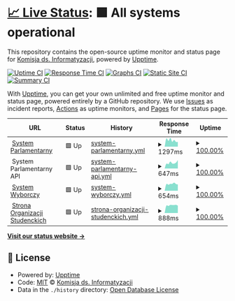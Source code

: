 # [📈 Live Status](https://informatyzacja.github.io/uptime): <!--live status--> **🟩 All systems operational**

This repository contains the open-source uptime monitor and status page for [Komisja ds. Informatyzacji](https://samorzad.pwr.edu.pl), powered by [Upptime](https://github.com/upptime/upptime).

[![Uptime CI](https://github.com/informatyzacja/uptime/workflows/Uptime%20CI/badge.svg)](https://github.com/informatyzacja/uptime/actions?query=workflow%3A%22Uptime+CI%22)
[![Response Time CI](https://github.com/informatyzacja/uptime/workflows/Response%20Time%20CI/badge.svg)](https://github.com/informatyzacja/uptime/actions?query=workflow%3A%22Response+Time+CI%22)
[![Graphs CI](https://github.com/informatyzacja/uptime/workflows/Graphs%20CI/badge.svg)](https://github.com/informatyzacja/uptime/actions?query=workflow%3A%22Graphs+CI%22)
[![Static Site CI](https://github.com/informatyzacja/uptime/workflows/Static%20Site%20CI/badge.svg)](https://github.com/informatyzacja/uptime/actions?query=workflow%3A%22Static+Site+CI%22)
[![Summary CI](https://github.com/informatyzacja/uptime/workflows/Summary%20CI/badge.svg)](https://github.com/informatyzacja/uptime/actions?query=workflow%3A%22Summary+CI%22)

With [Upptime](https://upptime.js.org), you can get your own unlimited and free uptime monitor and status page, powered entirely by a GitHub repository. We use [Issues](https://github.com/informatyzacja/uptime/issues) as incident reports, [Actions](https://github.com/informatyzacja/uptime/actions) as uptime monitors, and [Pages](https://informatyzacja.github.io/uptime) for the status page.

<!--start: status pages-->
<!-- This summary is generated by Upptime (https://github.com/upptime/upptime) -->
<!-- Do not edit this manually, your changes will be overwritten -->
<!-- prettier-ignore -->
| URL | Status | History | Response Time | Uptime |
| --- | ------ | ------- | ------------- | ------ |
| <img alt="" src="https://icons.duckduckgo.com/ip3/parlament.samorzad.pwr.edu.pl.ico" height="13"> [System Parlamentarny](https://parlament.samorzad.pwr.edu.pl) | 🟩 Up | [system-parlamentarny.yml](https://github.com/informatyzacja/uptime/commits/HEAD/history/system-parlamentarny.yml) | <details><summary><img alt="Response time graph" src="./graphs/system-parlamentarny/response-time-week.png" height="20"> 1297ms</summary><br><a href="https://status.samorzad.pwr.edu.pl/history/system-parlamentarny"><img alt="Response time 1809" src="https://img.shields.io/endpoint?url=https%3A%2F%2Fraw.githubusercontent.com%2Finformatyzacja%2Fuptime%2FHEAD%2Fapi%2Fsystem-parlamentarny%2Fresponse-time.json"></a><br><a href="https://status.samorzad.pwr.edu.pl/history/system-parlamentarny"><img alt="24-hour response time 1853" src="https://img.shields.io/endpoint?url=https%3A%2F%2Fraw.githubusercontent.com%2Finformatyzacja%2Fuptime%2FHEAD%2Fapi%2Fsystem-parlamentarny%2Fresponse-time-day.json"></a><br><a href="https://status.samorzad.pwr.edu.pl/history/system-parlamentarny"><img alt="7-day response time 1297" src="https://img.shields.io/endpoint?url=https%3A%2F%2Fraw.githubusercontent.com%2Finformatyzacja%2Fuptime%2FHEAD%2Fapi%2Fsystem-parlamentarny%2Fresponse-time-week.json"></a><br><a href="https://status.samorzad.pwr.edu.pl/history/system-parlamentarny"><img alt="30-day response time 1476" src="https://img.shields.io/endpoint?url=https%3A%2F%2Fraw.githubusercontent.com%2Finformatyzacja%2Fuptime%2FHEAD%2Fapi%2Fsystem-parlamentarny%2Fresponse-time-month.json"></a><br><a href="https://status.samorzad.pwr.edu.pl/history/system-parlamentarny"><img alt="1-year response time 1858" src="https://img.shields.io/endpoint?url=https%3A%2F%2Fraw.githubusercontent.com%2Finformatyzacja%2Fuptime%2FHEAD%2Fapi%2Fsystem-parlamentarny%2Fresponse-time-year.json"></a></details> | <details><summary><a href="https://status.samorzad.pwr.edu.pl/history/system-parlamentarny">100.00%</a></summary><a href="https://status.samorzad.pwr.edu.pl/history/system-parlamentarny"><img alt="All-time uptime 91.92%" src="https://img.shields.io/endpoint?url=https%3A%2F%2Fraw.githubusercontent.com%2Finformatyzacja%2Fuptime%2FHEAD%2Fapi%2Fsystem-parlamentarny%2Fuptime.json"></a><br><a href="https://status.samorzad.pwr.edu.pl/history/system-parlamentarny"><img alt="24-hour uptime 100.00%" src="https://img.shields.io/endpoint?url=https%3A%2F%2Fraw.githubusercontent.com%2Finformatyzacja%2Fuptime%2FHEAD%2Fapi%2Fsystem-parlamentarny%2Fuptime-day.json"></a><br><a href="https://status.samorzad.pwr.edu.pl/history/system-parlamentarny"><img alt="7-day uptime 100.00%" src="https://img.shields.io/endpoint?url=https%3A%2F%2Fraw.githubusercontent.com%2Finformatyzacja%2Fuptime%2FHEAD%2Fapi%2Fsystem-parlamentarny%2Fuptime-week.json"></a><br><a href="https://status.samorzad.pwr.edu.pl/history/system-parlamentarny"><img alt="30-day uptime 100.00%" src="https://img.shields.io/endpoint?url=https%3A%2F%2Fraw.githubusercontent.com%2Finformatyzacja%2Fuptime%2FHEAD%2Fapi%2Fsystem-parlamentarny%2Fuptime-month.json"></a><br><a href="https://status.samorzad.pwr.edu.pl/history/system-parlamentarny"><img alt="1-year uptime 91.24%" src="https://img.shields.io/endpoint?url=https%3A%2F%2Fraw.githubusercontent.com%2Finformatyzacja%2Fuptime%2FHEAD%2Fapi%2Fsystem-parlamentarny%2Fuptime-year.json"></a></details>
| <img alt="" src="https://icons.duckduckgo.com/ip3/null.ico" height="13"> System Parlamentarny API | 🟩 Up | [system-parlamentarny-api.yml](https://github.com/informatyzacja/uptime/commits/HEAD/history/system-parlamentarny-api.yml) | <details><summary><img alt="Response time graph" src="./graphs/system-parlamentarny-api/response-time-week.png" height="20"> 647ms</summary><br><a href="https://status.samorzad.pwr.edu.pl/history/system-parlamentarny-api"><img alt="Response time 1296" src="https://img.shields.io/endpoint?url=https%3A%2F%2Fraw.githubusercontent.com%2Finformatyzacja%2Fuptime%2FHEAD%2Fapi%2Fsystem-parlamentarny-api%2Fresponse-time.json"></a><br><a href="https://status.samorzad.pwr.edu.pl/history/system-parlamentarny-api"><img alt="24-hour response time 550" src="https://img.shields.io/endpoint?url=https%3A%2F%2Fraw.githubusercontent.com%2Finformatyzacja%2Fuptime%2FHEAD%2Fapi%2Fsystem-parlamentarny-api%2Fresponse-time-day.json"></a><br><a href="https://status.samorzad.pwr.edu.pl/history/system-parlamentarny-api"><img alt="7-day response time 647" src="https://img.shields.io/endpoint?url=https%3A%2F%2Fraw.githubusercontent.com%2Finformatyzacja%2Fuptime%2FHEAD%2Fapi%2Fsystem-parlamentarny-api%2Fresponse-time-week.json"></a><br><a href="https://status.samorzad.pwr.edu.pl/history/system-parlamentarny-api"><img alt="30-day response time 749" src="https://img.shields.io/endpoint?url=https%3A%2F%2Fraw.githubusercontent.com%2Finformatyzacja%2Fuptime%2FHEAD%2Fapi%2Fsystem-parlamentarny-api%2Fresponse-time-month.json"></a><br><a href="https://status.samorzad.pwr.edu.pl/history/system-parlamentarny-api"><img alt="1-year response time 1331" src="https://img.shields.io/endpoint?url=https%3A%2F%2Fraw.githubusercontent.com%2Finformatyzacja%2Fuptime%2FHEAD%2Fapi%2Fsystem-parlamentarny-api%2Fresponse-time-year.json"></a></details> | <details><summary><a href="https://status.samorzad.pwr.edu.pl/history/system-parlamentarny-api">100.00%</a></summary><a href="https://status.samorzad.pwr.edu.pl/history/system-parlamentarny-api"><img alt="All-time uptime 94.27%" src="https://img.shields.io/endpoint?url=https%3A%2F%2Fraw.githubusercontent.com%2Finformatyzacja%2Fuptime%2FHEAD%2Fapi%2Fsystem-parlamentarny-api%2Fuptime.json"></a><br><a href="https://status.samorzad.pwr.edu.pl/history/system-parlamentarny-api"><img alt="24-hour uptime 100.00%" src="https://img.shields.io/endpoint?url=https%3A%2F%2Fraw.githubusercontent.com%2Finformatyzacja%2Fuptime%2FHEAD%2Fapi%2Fsystem-parlamentarny-api%2Fuptime-day.json"></a><br><a href="https://status.samorzad.pwr.edu.pl/history/system-parlamentarny-api"><img alt="7-day uptime 100.00%" src="https://img.shields.io/endpoint?url=https%3A%2F%2Fraw.githubusercontent.com%2Finformatyzacja%2Fuptime%2FHEAD%2Fapi%2Fsystem-parlamentarny-api%2Fuptime-week.json"></a><br><a href="https://status.samorzad.pwr.edu.pl/history/system-parlamentarny-api"><img alt="30-day uptime 100.00%" src="https://img.shields.io/endpoint?url=https%3A%2F%2Fraw.githubusercontent.com%2Finformatyzacja%2Fuptime%2FHEAD%2Fapi%2Fsystem-parlamentarny-api%2Fuptime-month.json"></a><br><a href="https://status.samorzad.pwr.edu.pl/history/system-parlamentarny-api"><img alt="1-year uptime 93.88%" src="https://img.shields.io/endpoint?url=https%3A%2F%2Fraw.githubusercontent.com%2Finformatyzacja%2Fuptime%2FHEAD%2Fapi%2Fsystem-parlamentarny-api%2Fuptime-year.json"></a></details>
| <img alt="" src="https://icons.duckduckgo.com/ip3/wybory.samorzad.pwr.edu.pl.ico" height="13"> [System Wyborczy](https://wybory.samorzad.pwr.edu.pl) | 🟩 Up | [system-wyborczy.yml](https://github.com/informatyzacja/uptime/commits/HEAD/history/system-wyborczy.yml) | <details><summary><img alt="Response time graph" src="./graphs/system-wyborczy/response-time-week.png" height="20"> 654ms</summary><br><a href="https://status.samorzad.pwr.edu.pl/history/system-wyborczy"><img alt="Response time 978" src="https://img.shields.io/endpoint?url=https%3A%2F%2Fraw.githubusercontent.com%2Finformatyzacja%2Fuptime%2FHEAD%2Fapi%2Fsystem-wyborczy%2Fresponse-time.json"></a><br><a href="https://status.samorzad.pwr.edu.pl/history/system-wyborczy"><img alt="24-hour response time 1341" src="https://img.shields.io/endpoint?url=https%3A%2F%2Fraw.githubusercontent.com%2Finformatyzacja%2Fuptime%2FHEAD%2Fapi%2Fsystem-wyborczy%2Fresponse-time-day.json"></a><br><a href="https://status.samorzad.pwr.edu.pl/history/system-wyborczy"><img alt="7-day response time 654" src="https://img.shields.io/endpoint?url=https%3A%2F%2Fraw.githubusercontent.com%2Finformatyzacja%2Fuptime%2FHEAD%2Fapi%2Fsystem-wyborczy%2Fresponse-time-week.json"></a><br><a href="https://status.samorzad.pwr.edu.pl/history/system-wyborczy"><img alt="30-day response time 684" src="https://img.shields.io/endpoint?url=https%3A%2F%2Fraw.githubusercontent.com%2Finformatyzacja%2Fuptime%2FHEAD%2Fapi%2Fsystem-wyborczy%2Fresponse-time-month.json"></a><br><a href="https://status.samorzad.pwr.edu.pl/history/system-wyborczy"><img alt="1-year response time 997" src="https://img.shields.io/endpoint?url=https%3A%2F%2Fraw.githubusercontent.com%2Finformatyzacja%2Fuptime%2FHEAD%2Fapi%2Fsystem-wyborczy%2Fresponse-time-year.json"></a></details> | <details><summary><a href="https://status.samorzad.pwr.edu.pl/history/system-wyborczy">100.00%</a></summary><a href="https://status.samorzad.pwr.edu.pl/history/system-wyborczy"><img alt="All-time uptime 87.69%" src="https://img.shields.io/endpoint?url=https%3A%2F%2Fraw.githubusercontent.com%2Finformatyzacja%2Fuptime%2FHEAD%2Fapi%2Fsystem-wyborczy%2Fuptime.json"></a><br><a href="https://status.samorzad.pwr.edu.pl/history/system-wyborczy"><img alt="24-hour uptime 100.00%" src="https://img.shields.io/endpoint?url=https%3A%2F%2Fraw.githubusercontent.com%2Finformatyzacja%2Fuptime%2FHEAD%2Fapi%2Fsystem-wyborczy%2Fuptime-day.json"></a><br><a href="https://status.samorzad.pwr.edu.pl/history/system-wyborczy"><img alt="7-day uptime 100.00%" src="https://img.shields.io/endpoint?url=https%3A%2F%2Fraw.githubusercontent.com%2Finformatyzacja%2Fuptime%2FHEAD%2Fapi%2Fsystem-wyborczy%2Fuptime-week.json"></a><br><a href="https://status.samorzad.pwr.edu.pl/history/system-wyborczy"><img alt="30-day uptime 100.00%" src="https://img.shields.io/endpoint?url=https%3A%2F%2Fraw.githubusercontent.com%2Finformatyzacja%2Fuptime%2FHEAD%2Fapi%2Fsystem-wyborczy%2Fuptime-month.json"></a><br><a href="https://status.samorzad.pwr.edu.pl/history/system-wyborczy"><img alt="1-year uptime 86.17%" src="https://img.shields.io/endpoint?url=https%3A%2F%2Fraw.githubusercontent.com%2Finformatyzacja%2Fuptime%2FHEAD%2Fapi%2Fsystem-wyborczy%2Fuptime-year.json"></a></details>
| <img alt="" src="https://icons.duckduckgo.com/ip3/aktywni.pwr.edu.pl.ico" height="13"> [Strona Organizacji Studenckich](https://aktywni.pwr.edu.pl) | 🟩 Up | [strona-organizacji-studenckich.yml](https://github.com/informatyzacja/uptime/commits/HEAD/history/strona-organizacji-studenckich.yml) | <details><summary><img alt="Response time graph" src="./graphs/strona-organizacji-studenckich/response-time-week.png" height="20"> 888ms</summary><br><a href="https://status.samorzad.pwr.edu.pl/history/strona-organizacji-studenckich"><img alt="Response time 1486" src="https://img.shields.io/endpoint?url=https%3A%2F%2Fraw.githubusercontent.com%2Finformatyzacja%2Fuptime%2FHEAD%2Fapi%2Fstrona-organizacji-studenckich%2Fresponse-time.json"></a><br><a href="https://status.samorzad.pwr.edu.pl/history/strona-organizacji-studenckich"><img alt="24-hour response time 937" src="https://img.shields.io/endpoint?url=https%3A%2F%2Fraw.githubusercontent.com%2Finformatyzacja%2Fuptime%2FHEAD%2Fapi%2Fstrona-organizacji-studenckich%2Fresponse-time-day.json"></a><br><a href="https://status.samorzad.pwr.edu.pl/history/strona-organizacji-studenckich"><img alt="7-day response time 888" src="https://img.shields.io/endpoint?url=https%3A%2F%2Fraw.githubusercontent.com%2Finformatyzacja%2Fuptime%2FHEAD%2Fapi%2Fstrona-organizacji-studenckich%2Fresponse-time-week.json"></a><br><a href="https://status.samorzad.pwr.edu.pl/history/strona-organizacji-studenckich"><img alt="30-day response time 952" src="https://img.shields.io/endpoint?url=https%3A%2F%2Fraw.githubusercontent.com%2Finformatyzacja%2Fuptime%2FHEAD%2Fapi%2Fstrona-organizacji-studenckich%2Fresponse-time-month.json"></a><br><a href="https://status.samorzad.pwr.edu.pl/history/strona-organizacji-studenckich"><img alt="1-year response time 1486" src="https://img.shields.io/endpoint?url=https%3A%2F%2Fraw.githubusercontent.com%2Finformatyzacja%2Fuptime%2FHEAD%2Fapi%2Fstrona-organizacji-studenckich%2Fresponse-time-year.json"></a></details> | <details><summary><a href="https://status.samorzad.pwr.edu.pl/history/strona-organizacji-studenckich">100.00%</a></summary><a href="https://status.samorzad.pwr.edu.pl/history/strona-organizacji-studenckich"><img alt="All-time uptime 87.63%" src="https://img.shields.io/endpoint?url=https%3A%2F%2Fraw.githubusercontent.com%2Finformatyzacja%2Fuptime%2FHEAD%2Fapi%2Fstrona-organizacji-studenckich%2Fuptime.json"></a><br><a href="https://status.samorzad.pwr.edu.pl/history/strona-organizacji-studenckich"><img alt="24-hour uptime 100.00%" src="https://img.shields.io/endpoint?url=https%3A%2F%2Fraw.githubusercontent.com%2Finformatyzacja%2Fuptime%2FHEAD%2Fapi%2Fstrona-organizacji-studenckich%2Fuptime-day.json"></a><br><a href="https://status.samorzad.pwr.edu.pl/history/strona-organizacji-studenckich"><img alt="7-day uptime 100.00%" src="https://img.shields.io/endpoint?url=https%3A%2F%2Fraw.githubusercontent.com%2Finformatyzacja%2Fuptime%2FHEAD%2Fapi%2Fstrona-organizacji-studenckich%2Fuptime-week.json"></a><br><a href="https://status.samorzad.pwr.edu.pl/history/strona-organizacji-studenckich"><img alt="30-day uptime 100.00%" src="https://img.shields.io/endpoint?url=https%3A%2F%2Fraw.githubusercontent.com%2Finformatyzacja%2Fuptime%2FHEAD%2Fapi%2Fstrona-organizacji-studenckich%2Fuptime-month.json"></a><br><a href="https://status.samorzad.pwr.edu.pl/history/strona-organizacji-studenckich"><img alt="1-year uptime 87.63%" src="https://img.shields.io/endpoint?url=https%3A%2F%2Fraw.githubusercontent.com%2Finformatyzacja%2Fuptime%2FHEAD%2Fapi%2Fstrona-organizacji-studenckich%2Fuptime-year.json"></a></details>

<!--end: status pages-->

[**Visit our status website →**](https://informatyzacja.github.io/uptime)

## 📄 License

- Powered by: [Upptime](https://github.com/upptime/upptime)
- Code: [MIT](./LICENSE) © [Komisja ds. Informatyzacji](https://samorzad.pwr.edu.pl)
- Data in the `./history` directory: [Open Database License](https://opendatacommons.org/licenses/odbl/1-0/)
